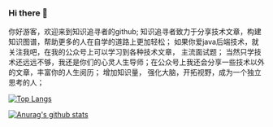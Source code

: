 ### Hi there 👋
你好游客，欢迎来到知识追寻者的github;
知识追寻者致力于分享技术文章，构建知识图谱，帮助更多的人在自学的道路上更加轻松； 
如果你爱java后端技术，就关注我吧，在我的公众号上可以学习到各种技术文章， 主流面试题； 当然只学技术还远远不够，我还是你们的心灵人生导师；在公众号上我还会分享一些技术以外的文章，丰富你的人生阅历；
增加知识量， 强化大脑，开拓视野，成为一个独立思考的人；

[![Top Langs](https://github-readme-stats.vercel.app/api/top-langs/?username=zhaowenbin5861&hide=html)](https://github.com/anuraghazra/github-readme-stats)

[![Anurag's github stats](https://github-readme-stats.vercel.app/api?username=zhaowenbin5861&theme=onedark)](https://github.com/anuraghazra/github-readme-stats)

<!--
**zhaowenbin5861/zhaowenbin5861** is a ✨ _special_ ✨ repository because its `README.md` (this file) appears on your GitHub profile.

Here are some ideas to get you started:

- 🔭 I’m currently working on ...
- 🌱 I’m currently learning ...
- 👯 I’m looking to collaborate on ...
- 🤔 I’m looking for help with ...
- 💬 Ask me about ...
- 📫 How to reach me: ...
- 😄 Pronouns: ...
- ⚡ Fun fact: ...
-->
